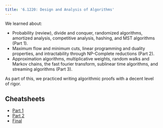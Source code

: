 ```yaml
---
title: '6.1220: Design and Analysis of Algorithms'
---
```


We learned about:

- Probability (review), divide and conquer, randomized algorithms, amortized analysis, competitive analysis, hashing, and MST algorithms (Part 1).
- Maximum flow and minimum cuts, linear programming and duality properties, and intractability through NP-Complete reductions (Part 2).
- Approximation algorithms, multiplicative weights, random walks and Markov chains, the fast fourier transform, sublinear time algorithms, and streaming algorithms (Part 3).

As part of this, we practiced writing algorithmic proofs with a decent level of rigor.

## Cheatsheets
- [Part 1](https://docs.google.com/document/d/1IA7kW8ozze7pVsLxO3cZQcQSiwZUx9wqrTBfBt0-SYw/edit?usp=sharing)
- [Part 2](https://docs.google.com/document/d/1DmCbsCmNdCKW9Ceform_cy47uAjajZBYLzr56fPf67s/edit?usp=sharing)
- [Final](https://docs.google.com/document/d/1p9N8HFkhcbfmS_dyM5rt4T1mRI2Wfq4J2pALdNvyygU/edit?usp=sharing)
